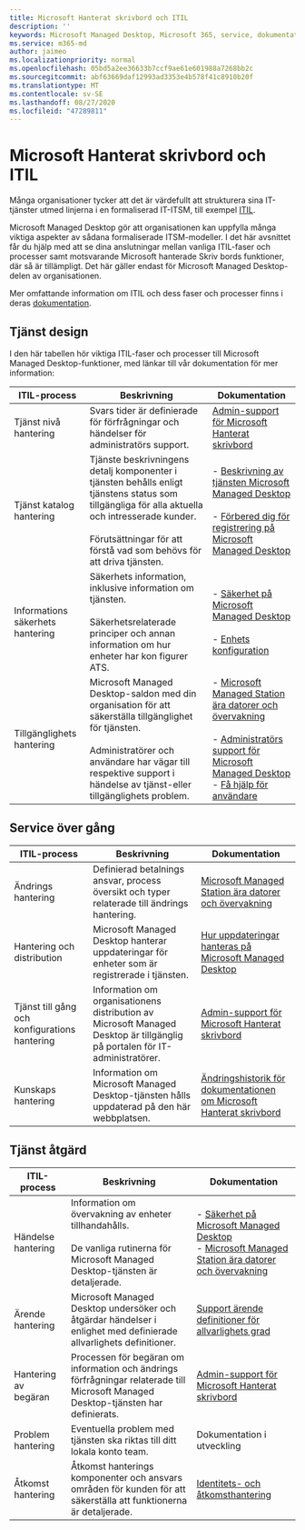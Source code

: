 ```yaml
---
title: Microsoft Hanterat skrivbord och ITIL
description: ''
keywords: Microsoft Managed Desktop, Microsoft 365, service, dokumentation, ITISM
ms.service: m365-md
author: jaimeo
ms.localizationpriority: normal
ms.openlocfilehash: 05bd5a2ee36633b7ccf9ae61e601988a7268bb2c
ms.sourcegitcommit: abf63669daf12993ad3353e4b578f41c8910b20f
ms.translationtype: MT
ms.contentlocale: sv-SE
ms.lasthandoff: 08/27/2020
ms.locfileid: "47289811"
---
```

# <a name="microsoft-managed-desktop-and-itil"></a>Microsoft Hanterat skrivbord och ITIL

Många organisationer tycker att det är värdefullt att strukturera sina IT-tjänster utmed linjerna i en formaliserad IT-ITSM, till exempel [ITIL](https://www.axelos.com/best-practice-solutions/itil). 

Microsoft Managed Desktop gör att organisationen kan uppfylla många viktiga aspekter av sådana formaliserade ITSM-modeller. I det här avsnittet får du hjälp med att se dina anslutningar mellan vanliga ITIL-faser och processer samt motsvarande Microsoft hanterade Skriv bords funktioner, där så är tillämpligt. Det här gäller endast för Microsoft Managed Desktop-delen av organisationen.

Mer omfattande information om ITIL och dess faser och processer finns i deras [dokumentation](https://www.axelos.com/best-practice-solutions/itil).


## <a name="service-design"></a>Tjänst design

I den här tabellen hör viktiga ITIL-faser och processer till Microsoft Managed Desktop-funktioner, med länkar till vår dokumentation för mer information:



|ITIL-process |Beskrivning  |Dokumentation |
|---------|---------|---------|
|Tjänst nivå hantering     | Svars tider är definierade för förfrågningar och händelser för administratörs support.  |  [Admin-support för Microsoft Hanterat skrivbord](working-with-managed-desktop/admin-support.md)  |
|Tjänst katalog hantering     | Tjänste beskrivningens detalj komponenter i tjänsten behålls enligt tjänstens status som tillgängliga för alla aktuella och intresserade kunder.<br><br>Förutsättningar för att förstå vad som behövs för att driva tjänsten.  | - [Beskrivning av tjänsten Microsoft Managed Desktop](service-description/index.md)<br><br>- [Förbered dig för registrering på Microsoft Managed Desktop](get-ready/index.md)  |
|Informations säkerhets hantering     | Säkerhets information, inklusive information om tjänsten.<br><br> Säkerhetsrelaterade principer och annan information om hur enheter har kon figurer ATS.   | - [Säkerhet på Microsoft Managed Desktop](service-description/security.md)<br><br>- [Enhets konfiguration](service-description/device-policies.md)  |
|Tillgänglighets hantering     |  Microsoft Managed Desktop-saldon med din organisation för att säkerställa tillgänglighet för tjänsten.<br><br>Administratörer och användare har vägar till respektive support i händelse av tjänst-eller tillgänglighets problem. | - [Microsoft Managed Station ära datorer och övervakning](service-description/operations-and-monitoring.md)<br><br>- [Administratörs support för Microsoft Managed Desktop](working-with-managed-desktop/admin-support.md)<br>- [Få hjälp för användare](working-with-managed-desktop/end-user-support.md)  |



## <a name="service-transition"></a>Service över gång


|ITIL-process |Beskrivning  |Dokumentation |
|---------|---------|---------|
|Ändrings hantering     | Definierad betalnings ansvar, process översikt och typer relaterade till ändrings hantering.  | [Microsoft Managed Station ära datorer och övervakning](service-description/operations-and-monitoring.md#change-management) |
|Hantering och distribution     |  Microsoft Managed Desktop hanterar uppdateringar för enheter som är registrerade i tjänsten.  | [Hur uppdateringar hanteras på Microsoft Managed Desktop](service-description/updates.md)        |
|Tjänst till gång och konfigurations hantering     | Information om organisationens distribution av Microsoft Managed Desktop är tillgänglig på portalen för IT-administratörer.  | [Admin-support för Microsoft Hanterat skrivbord](working-with-managed-desktop/admin-support.md) |
|Kunskaps hantering     | Information om Microsoft Managed Desktop-tjänsten hålls uppdaterad på den här webbplatsen.   | [Ändringshistorik för dokumentationen om Microsoft Hanterat skrivbord](change-history-managed-desktop.md)        |



## <a name="service-operation"></a>Tjänst åtgärd


|ITIL-process |Beskrivning  |Dokumentation  |
|---------|---------|---------|
|Händelse hantering     |  Information om övervakning av enheter tillhandahålls.<br><br>De vanliga rutinerna för Microsoft Managed Desktop-tjänsten är detaljerade. |  - [Säkerhet på Microsoft Managed Desktop](service-description/security.md)<br>- [Microsoft Managed Station ära datorer och övervakning](service-description/operations-and-monitoring.md)       |
|Ärende hantering  | Microsoft Managed Desktop undersöker och åtgärdar händelser i enlighet med definierade allvarlighets definitioner.  |  [Support ärende definitioner för allvarlighets grad](working-with-managed-desktop/admin-support.md#support-request-severity-definitions)       |
|Hantering av begäran     |  Processen för begäran om information och ändrings förfrågningar relaterade till Microsoft Managed Desktop-tjänsten har definierats.         |[Admin-support för Microsoft Hanterat skrivbord](working-with-managed-desktop/admin-support.md)         |
|Problem hantering     | Eventuella problem med tjänsten ska riktas till ditt lokala konto team. | Dokumentation i utveckling |
|Åtkomst hantering     | Åtkomst hanterings komponenter och ansvars områden för kunden för att säkerställa att funktionerna är detaljerade.  | [Identitets- och åtkomsthantering](service-description/security.md#identity-and-access-management)        |
